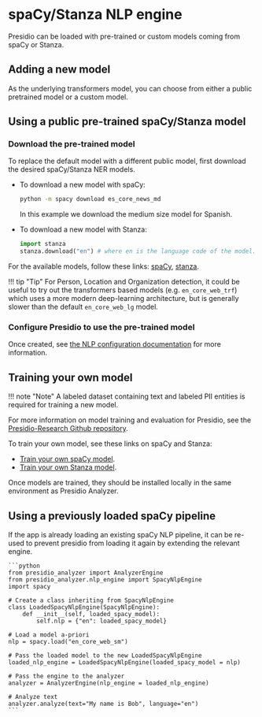 
# spaCy/Stanza NLP engine

Presidio can be loaded with pre-trained or custom models coming from spaCy or Stanza.

## Adding a new model

As the underlying transformers model, you can choose from either a public pretrained model or a custom model.

## Using a public pre-trained spaCy/Stanza model

### Download the pre-trained model

To replace the default model with a different public model, first download the desired spaCy/Stanza NER models.

- To download a new model with spaCy:

    ```sh
    python -m spacy download es_core_news_md
    ```

    In this example we download the medium size model for Spanish.

- To download a new model with Stanza:

    <!--pytest-codeblocks:skip-->
    ```python
    import stanza
    stanza.download("en") # where en is the language code of the model.
    ```

For the available models, follow these links: [spaCy](https://spacy.io/usage/models), [stanza](https://stanfordnlp.github.io/stanza/available_models.html#available-ner-models).

!!! tip "Tip"
    For Person, Location and Organization detection, it could be useful to try out the transformers based models (e.g. `en_core_web_trf`) which uses a more modern deep-learning architecture, but is generally slower than the default `en_core_web_lg` model.


### Configure Presidio to use the pre-trained model

Once created, see [the NLP configuration documentation](../customizing_nlp_models.md#Configure-Presidio-to-use-the-new-model) for more information.

## Training your own model

!!! note "Note"
    A labeled dataset containing text and labeled PII entities is required for training a new model.

For more information on model training and evaluation for Presidio, see the [Presidio-Research Github repository](https://github.com/microsoft/presidio-research).

To train your own model, see these links on spaCy and Stanza:

- [Train your own spaCy model](https://spacy.io/usage/training).
- [Train your own Stanza model](https://stanfordnlp.github.io/stanza/training.html).

Once models are trained, they should be installed locally in the same environment as Presidio Analyzer.

## Using a previously loaded spaCy pipeline

If the app is already loading an existing spaCy NLP pipeline, it can be re-used to prevent presidio from loading it again by extending the relevant engine.

    ```python
    from presidio_analyzer import AnalyzerEngine
    from presidio_analyzer.nlp_engine import SpacyNlpEngine
    import spacy

    # Create a class inheriting from SpacyNlpEngine
    class LoadedSpacyNlpEngine(SpacyNlpEngine):
        def __init__(self, loaded_spacy_model):
            self.nlp = {"en": loaded_spacy_model}

    # Load a model a-priori
    nlp = spacy.load("en_core_web_sm")

    # Pass the loaded model to the new LoadedSpacyNlpEngine
    loaded_nlp_engine = LoadedSpacyNlpEngine(loaded_spacy_model = nlp)

    # Pass the engine to the analyzer
    analyzer = AnalyzerEngine(nlp_engine = loaded_nlp_engine)

    # Analyze text
    analyzer.analyze(text="My name is Bob", language="en")
    ```

